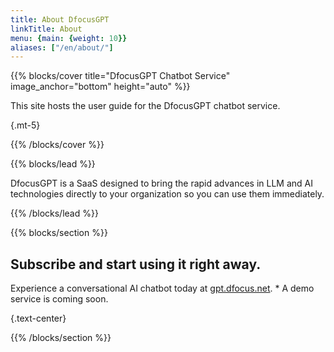 ```yaml
---
title: About DfocusGPT
linkTitle: About
menu: {main: {weight: 10}}
aliases: ["/en/about/"]
---
```


{{% blocks/cover title="DfocusGPT Chatbot Service" image_anchor="bottom" height="auto" %}}

This site hosts the user guide for the DfocusGPT chatbot service.

{.mt-5}

{{% /blocks/cover %}}

{{% blocks/lead %}}

DfocusGPT is a SaaS designed to bring the rapid advances in LLM and AI technologies directly to your organization so you can use them immediately.

{{% /blocks/lead %}}

{{% blocks/section %}}
<!--
<a class="btn btn-lg btn-secondary me-3 mb-4" href="https://dfocusgpt.dfocus.net">Shop<i class="fas fa-arrow-alt-circle-right ms-1"></i>
</a>
--> 
Subscribe and start using it right away.
----------------
Experience a conversational AI chatbot today at [gpt.dfocus.net](https://gpt.dfocus.net). * A demo service is coming soon.

{.text-center}


{{% /blocks/section %}}
